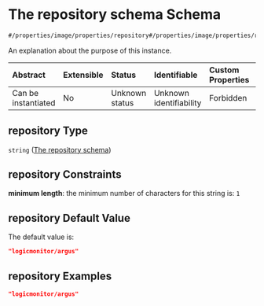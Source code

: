 # The repository schema Schema

```txt
#/properties/image/properties/repository#/properties/image/properties/repository
```

An explanation about the purpose of this instance.

| Abstract            | Extensible | Status         | Identifiable            | Custom Properties | Additional Properties | Access Restrictions | Defined In                                                        |
| :------------------ | :--------- | :------------- | :---------------------- | :---------------- | :-------------------- | :------------------ | :---------------------------------------------------------------- |
| Can be instantiated | No         | Unknown status | Unknown identifiability | Forbidden         | Allowed               | none                | [values.schema.json\*](values.schema.json "open original schema") |

## repository Type

`string` ([The repository schema](values-properties-the-image-schema-properties-the-repository-schema.md))

## repository Constraints

**minimum length**: the minimum number of characters for this string is: `1`

## repository Default Value

The default value is:

```json
"logicmonitor/argus"
```

## repository Examples

```json
"logicmonitor/argus"
```

